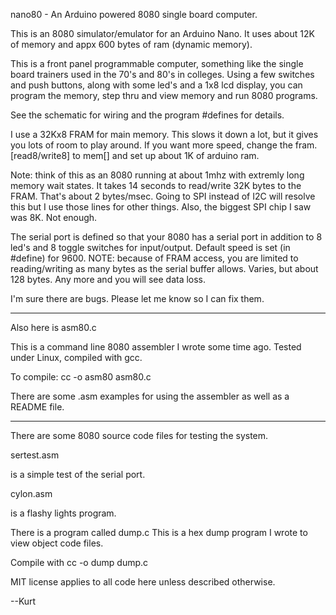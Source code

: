 nano80 - An Arduino powered 8080 single board computer.


This is an 8080 simulator/emulator for an Arduino Nano. It uses about 
12K of memory and appx 600 bytes of ram (dynamic memory).

This is a front panel programmable computer, something like the 
single board trainers used in the 70's and 80's in colleges. 
Using a few switches and push buttons, along with some led's 
and a 1x8 lcd display, you can program the memory, step thru 
and view memory and run 8080 programs. 

See the schematic for wiring and the program #defines for details.

I use a 32Kx8 FRAM for main memory. This slows it down a lot, but 
it gives you lots of room to play around. If you want more speed, 
change the fram.[read8/write8] to mem[] and set up about 1K of 
arduino ram.

Note: think of this as an 8080 running at about 1mhz with extremly long 
memory wait states. It takes 14 seconds to read/write 32K bytes to the FRAM.
That's about 2 bytes/msec. Going to SPI instead of I2C will resolve this 
but I use those lines for other things. Also, the biggest SPI chip I saw was 
8K. Not enough.

The serial port is defined so that your 8080 has a serial port in 
addition to 8 led's and 8 toggle switches for input/output. Default speed
is set (in #define) for 9600. NOTE: because of FRAM access, you are limited to
reading/writing as many bytes as the serial buffer allows. Varies, but about
128 bytes. Any more and you will see data loss.

I'm sure there are bugs. Please let me know so I can fix them.

------------------------------

Also here is asm80.c

This is a command line 8080 assembler I wrote some time ago. Tested 
under Linux, compiled with gcc. 

To compile: cc -o asm80 asm80.c

There are some .asm examples for using the assembler as well as a README file.

------------------------------------

There are some 8080 source code files for testing the system. 

sertest.asm 

is a simple test of the serial port. 

cylon.asm 

is a flashy lights program.

There is a program called dump.c This is a hex dump program 
I wrote to view object code files. 

Compile with cc -o dump dump.c
  
  
MIT license applies to all code here unless described otherwise.

--Kurt
